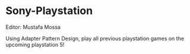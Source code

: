 # Sony-Playstation

Editor: Mustafa Mossa

Using Adapter Pattern Design, play all previous playstation games on the upcoming playstation 5!
